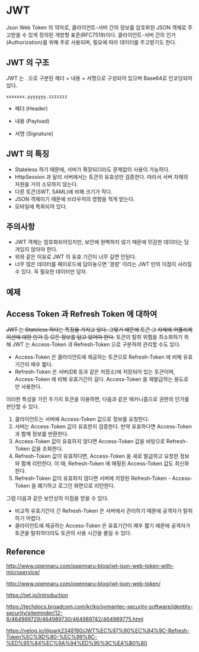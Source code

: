 # JWT

Json Web Token 의 약자로, 클라이언트-서버 간의 정보를 암호화된 JSON 객체로 주고받을 수 있게 정의된 개방형 표준(RFC7519)이다.
클라이언트-서버 간의 인가(Authorization)를 위해 주로 사용되며, 필요에 따라 데이터를 주고받기도 한다.

## JWT 의 구조

JWT 는 . 으로 구분된 헤더 + 내용 + 서명으로 구성되어 있으며 Base64로 인코딩되어 있다.

```
xxxxxxx.yyyyyyy.zzzzzzz
```

- 헤더 (Header)

- 내용 (Payload)

- 서명 (Signature)

## JWT 의 특징

- Stateless 하기 때문에, 서버가 확장되더라도 문제없이 사용이 가능하다.
- HttpSession 과 달리 서버에서는 토큰의 유효성만 검증한다. 따라서 서버 자체의 자원을 거의 소모하지 않는다. 
- 다른 토큰(SWT, SAML)에 비해 크기가 작다.
- JSON 객체이기 때문에 브라우저의 영향을 적게 받는다.
- 모바일에 특화되어 있다.

## 주의사항

- JWT 객체는 암호화되어있지만, 보안에 완벽하지 않기 때문에 민감한 데이터는 담겨있지 않아야 한다.
- 위와 같은 이유로 JWT 의 유효 기간이 너무 길면 안된다.
- 너무 많은 데이터를 페이로드에 담아놓으면 '경량' 이라는 JWT 만의 이점이 사라질 수 있다. 꼭 필요한 데이터만 담자.

## 예제

## Access Token 과 Refresh Token 에 대하여



~~JWT 는 Stateless 하다는 특징을 가지고 있다. 그렇기 때문에 토큰 그 자체에 어플리케이션에 대한 인가 등 모든 정보를 담고 있어야 한다.~~
토큰의 탈취 위험을 최소화하기 위해 JWT 는 Access-Token 과 Refresh-Token 으로 구분하여 관리할 수도 있다.




- Access-Token 은 클라이언트에 제공하는 토큰으로 Refresh-Token 에 비해 유효기간이 매우 짧다.
- Refresh-Token 은 서버(DB 등과 같은 저장소)에 저장되어 있는 토큰이며, Access-Token 에 비해 유효기간이 길다. Access-Token 을 재발급하는 용도로만 사용한다.

이러한 특성을 가진 두가지 토큰을 이용하면, 다음과 같은 매커니즘으로 권한의 인가를 판단할 수 있다.

1. 클라이언트는 서버에 Access-Token 값으로 정보를 요청한다.
2. 서버는 Access-Token 값이 유효한지 검증한다. 만약 유효하다면 Access-Token 과 함께 정보를 반환한다.
3. Access-Token 값이 유효하지 않다면 Access-Token 값을 바탕으로 Refresh-Token 값을 조회한다.
4. Refresh-Token 값이 유효하다면, Access-Token 을 새로 발급하고 요청한 정보와 함께 리턴한다. 이 때, Refresh-Token 에 매핑된 Access-Token 값도 최신화한다.
5. Refresh-Token 값이 유효하지 않다면 서버에 저장된 Refresh-Token - Access-Token 을 폐기하고 로그인 화면으로 리턴한다.

그럼 다음과 같은 보안상의 이점을 얻을 수 있다.

- 비교적 유효기간이 긴 Refresh-Token 은 서버에서 관리하기 때문에 공격자가 탈취하기 어렵다.
- 클라이언트에 제공하는 Access-Token 은 유효기간이 매우 짧기 때문에 공격자가 토큰을 탈취하더라도 토큰의 사용 시간을 줄일 수 있다.



## Reference

http://www.opennaru.com/opennaru-blog/jwt-json-web-token-with-microservice/

http://www.opennaru.com/opennaru-blog/jwt-json-web-token/

https://jwt.io/introduction

https://techdocs.broadcom.com/kr/ko/symantec-security-software/identity-security/siteminder/12-8/464989729/464989730/464989742/464989775.html

https://velog.io/@park2348190/JWT%EC%97%90%EC%84%9C-Refresh-Token%EC%9D%80-%EC%99%9C-%ED%95%84%EC%9A%94%ED%95%9C%EA%B0%80